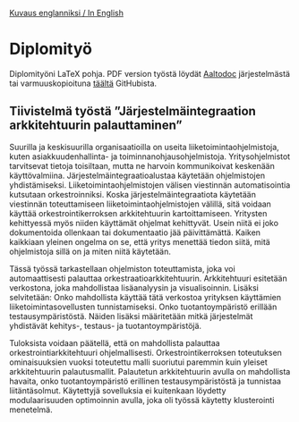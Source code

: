 [Kuvaus englanniksi / In English](README.md)

# Diplomityö

Diplomityöni LaTeX pohja. PDF version työstä löydät [Aaltodoc](https://aaltodoc.aalto.fi/) järjestelmästä tai  varmuuskopioituna [täältä](sci_2019_galkin_ossi.pdf) GitHubista.

## Tiivistelmä työstä ”Järjestelmäintegraation arkkitehtuurin palauttaminen”

Suurilla ja keskisuurilla organisaatioilla on useita liiketoimintaohjelmistoja, kuten asiakkuudenhallinta- ja toiminnanohjausohjelmistoja. Yritysohjelmistot tarvitsevat tietoja toisiltaan, mutta ne harvoin kommunikoivat keskenään käyttövalmiina. Järjestelmäintegraatioalustaa käytetään ohjelmistojen yhdistämiseksi. Liiketoimintaohjelmistojen välisen viestinnän automatisointia kutsutaan orkestroinniksi. Koska järjestelmäintegraatiota käytetään viestinnän toteuttamiseen liiketoimintaohjelmistojen välillä, sitä voidaan käyttää orkestrointikerroksen arkkitehtuurin kartoittamiseen. Yritysten kehittyessä myös niiden käyttämät ohjelmat kehittyvät. Usein niitä ei joko dokumentoida ollenkaan tai dokumentaatio jää päivittämättä. Kaiken kaikkiaan yleinen ongelma on se, että yritys menettää tiedon siitä, mitä ohjelmistoja sillä on ja miten niitä käytetään.

Tässä työssä tarkastellaan ohjelmiston toteuttamista, joka voi automaattisesti palauttaa orkestraatioarkkitehtuurin. Arkkitehtuuri esitetään verkostona, joka mahdollistaa lisäanalyysin ja visualisoinnin. Lisäksi selvitetään: Onko mahdollista käyttää tätä verkostoa yrityksen käyttämien liiketoimintasovellusten tunnistamiseksi. Onko tuotantoympäristö erillään testausympäristöstä. Näiden lisäksi määritetään mitkä järjestelmät yhdistävät kehitys-, testaus- ja tuotantoympäristöjä.

Tuloksista voidaan päätellä, että on mahdollista palauttaa orkestrointiarkkitehtuuri ohjelmallisesti. Orkestrointikerroksen toteutuksen ominaisuuksien vuoksi toteutettu malli suoriutui paremmin kuin yleiset arkkitehtuurin palautusmallit. Palautetun arkkitehtuurin avulla on mahdollista havaita, onko tuotantoympäristö erillinen testausympäristöstä ja tunnistaa liitäntäsolmut. Käytettyjä sovelluksia ei kuitenkaan löydetty modulaarisuuden optimoinnin avulla, joka oli työssä käytetty klusterointi menetelmä.
